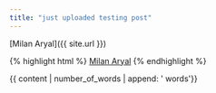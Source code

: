 ```yaml
---
title: "just uploaded testing post"
---
```


[Milan Aryal]({{ site.url }})

{% highlight html %}
<a href="{% raw %}({{ site.url }}){% endraw %}">Milan Aryal</a>
{% endhighlight %}


{{ content | number_of_words | append: ' words'}}
